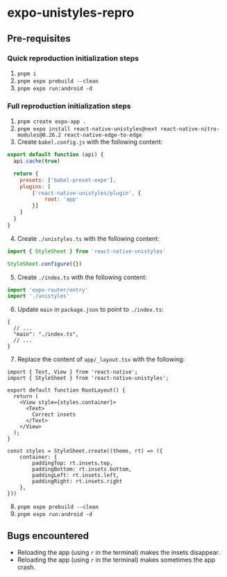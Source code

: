 # expo-unistyles-repro

## Pre-requisites

### Quick reproduction initialization steps

1. `pnpm i`
2. `pnpm expo prebuild --clean`
3. `pnpm expo run:android -d`

### Full reproduction initialization steps

1. `pnpm create expo-app .`
2. `pnpm expo install react-native-unistyles@next react-native-nitro-modules@0.26.2 react-native-edge-to-edge`
3. Create `babel.config.js` with the following content:
```js
export default function (api) {
  api.cache(true)

  return {
    presets: ['babel-preset-expo'],
    plugins: [
        ['react-native-unistyles/plugin', {
            root: 'app'
        }]
    ]
  }
}
```
4. Create `./unistyles.ts` with the following content:
```ts
import { StyleSheet } from 'react-native-unistyles'

StyleSheet.configure({})
```
5. Create `./index.ts` with the following content:
```ts
import 'expo-router/entry'
import './unistyles'
```
6. Update `main` in `package.json` to point to `./index.ts`:
```jsonc
{
  // ...
  "main": "./index.ts",
  // ...
}
```
7. Replace the content of `app/_layout.tsx` with the following:
```tsx
import { Text, View } from 'react-native';
import { StyleSheet } from 'react-native-unistyles';

export default function RootLayout() {
  return (
    <View style={styles.container}>
      <Text>
        Correct insets
      </Text>
    </View>
  );
}

const styles = StyleSheet.create((theme, rt) => ({
    container: {
        paddingTop: rt.insets.top,
        paddingBottom: rt.insets.bottom,
        paddingLeft: rt.insets.left,
        paddingRight: rt.insets.right
    },
}))
```
8. `pnpm expo prebuild --clean`
9. `pnpm expo run:android -d`

## Bugs encountered

- Reloading the app (using `r` in the terminal) makes the insets disappear.
- Reloading the app (using `r` in the terminal) makes sometimes the app crash.
